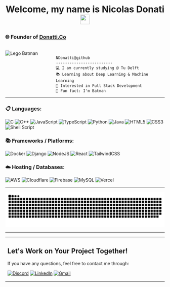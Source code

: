 <h1 align="center"> Welcome, my name is Nicolas Donati <img src="https://media.tenor.com/EM8nFD0MmrgAAAAi/power-brick-lego-brick.gif" width="30px" height='30px'> </h1>

<h3 align="left"> 

  🌐 Founder of [Donatti.Co](https://donatti.co) 

</h3> <br/>
<img align="left" src="https://media.tenor.com/dh3Ww0n7gkcAAAAi/lego-part.gif" alt="Lego Batman" width="160" />

```
NDonatti@github
-------------------------
💻 I am currently studying @ Tu Delft
📚 Learning about Deep Learning & Machine Learning
🚩 Interested in Full Stack Development
🦇 Fun fact: I'm Batman
```

---

<h3 align="left">📋 Languages:</h3>
<p align="left">

![C](https://img.shields.io/badge/c-%2300599C.svg?style=for-the-badge&logo=c&logoColor=white)
![C++](https://img.shields.io/badge/c++-%2300599C.svg?style=for-the-badge&logo=c%2B%2B&logoColor=white)
![JavaScript](https://img.shields.io/badge/javascript-%23323330.svg?style=for-the-badge&logo=javascript&logoColor=%23F7DF1E)
![TypeScript](https://img.shields.io/badge/typescript-%23007ACC.svg?style=for-the-badge&logo=typescript&logoColor=white)
![Python](https://img.shields.io/badge/python-3670A0?style=for-the-badge&logo=python&logoColor=ffdd54)
![Java](https://img.shields.io/badge/java-%23ED8B00.svg?style=for-the-badge&logo=openjdk&logoColor=white)
![HTML5](https://img.shields.io/badge/html5-%23E34F26.svg?style=for-the-badge&logo=html5&logoColor=white)
![CSS3](https://img.shields.io/badge/css3-%231572B6.svg?style=for-the-badge&logo=css3&logoColor=white)
![Shell Script](https://img.shields.io/badge/shell_script-%23121011.svg?style=for-the-badge&logo=gnu-bash&logoColor=white)

<h3 align="left">📚 Frameworks / Platforms:</h3>
<p align="left">
  
![Docker](https://img.shields.io/badge/docker-%230db7ed.svg?style=for-the-badge&logo=docker&logoColor=white)
![Django](https://img.shields.io/badge/django-%23092E20.svg?style=for-the-badge&logo=django&logoColor=white)
![NodeJS](https://img.shields.io/badge/node.js-6DA55F?style=for-the-badge&logo=node.js&logoColor=white)
![React](https://img.shields.io/badge/react-%2320232a.svg?style=for-the-badge&logo=react&logoColor=%2361DAFB)
![TailwindCSS](https://img.shields.io/badge/tailwindcss-%2338B2AC.svg?style=for-the-badge&logo=tailwind-css&logoColor=white)


<h3 align="left">☁️ Hosting / Databases:</h3>
<p align="left">

![AWS](https://img.shields.io/badge/AWS-%23FF9900.svg?style=for-the-badge&logo=amazon-aws&logoColor=white)
![Cloudflare](https://img.shields.io/badge/Cloudflare-F38020?style=for-the-badge&logo=Cloudflare&logoColor=white)
![Firebase](https://img.shields.io/badge/firebase-%23039BE5.svg?style=for-the-badge&logo=firebase)
![MySQL](https://img.shields.io/badge/mysql-4479A1.svg?style=for-the-badge&logo=mysql&logoColor=white)
![Vercel](https://img.shields.io/badge/vercel-%23000000.svg?style=for-the-badge&logo=vercel&logoColor=white)

---

</p>
<picture>
  <source media="(prefers-color-scheme: dark)" srcset="https://raw.githubusercontent.com/caarlosdamian/caarlosdamian/output/github-contribution-grid-snake-dark.svg">
  <source media="(prefers-color-scheme: light)" srcset="https://raw.githubusercontent.com/caarlosdamian/caarlosdamian/output/github-contribution-grid-snake.svg">
  <img alt="github contribution grid snake animation" src="https://raw.githubusercontent.com/caarlosdamian/caarlosdamian/output/github-contribution-grid-snake.svg">
</picture>
</p>

---

<table style="border: none">
  <tr>
  <td width="50%" valign="top">

## Let's Work on Your Project Together!

If you have any questions, feel free to contact me through:

[![Discord](https://img.shields.io/badge/Discord-%235865F2.svg?style=for-the-badge&logo=discord&logoColor=white)](https://discord.gg/jWQ6cKVGGw)
[![LinkedIn](https://img.shields.io/badge/linkedin-%230077B5.svg?style=for-the-badge&logo=linkedin&logoColor=white)](https://www.linkedin.com/in/nicolas-donati/)
[![Gmail](https://img.shields.io/badge/Gmail-D14836?style=for-the-badge&logo=gmail&logoColor=white)](mailto:n@donatti.co)
  
  </td>
  </tr>
</table>

<!-- [![GitHub](https://img.shields.io/badge/github-%23121011.svg?style=for-the-badge&logo=github&logoColor=white)](https://github.com/NDonatti) -->
